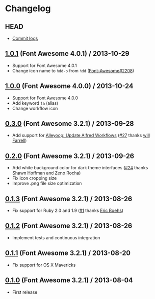 # Changelog

## HEAD

- [Commit logs](https://github.com/ruedap/alfred2-font-awesome-workflow/compare/1.0.1...master)

## [1.0.1](https://github.com/ruedap/alfred2-font-awesome-workflow/releases/tag/1.0.1) (Font Awesome 4.0.1) / 2013-10-29

- Support for Font Awesome 4.0.1
- Change icon name to `hdd-o` from `hdd` ([Font-Awesome#2208](https://github.com/FortAwesome/Font-Awesome/issues/2208))

## [1.0.0](https://github.com/ruedap/alfred2-font-awesome-workflow/releases/tag/1.0.0) (Font Awesome 4.0.0) / 2013-10-24

- Support for Font Awesome 4.0.0
- Add keyword `fa` (alias)
- Change workflow icon

## [0.3.0](https://github.com/ruedap/alfred2-font-awesome-workflow/releases/tag/0.3.0) (Font Awesome 3.2.1) / 2013-09-28

- Add support for [Alleyoop: Update Alfred Workflows](http://www.alfredforum.com/topic/1582-alleyoop-update-alfred-workflows/) ([#27](https://github.com/ruedap/alfred2-font-awesome-workflow/issues/27) thanks [will Farrell](https://github.com/willfarrell))

## [0.2.0](https://github.com/ruedap/alfred2-font-awesome-workflow/releases/tag/0.2.0) (Font Awesome 3.2.1) / 2013-09-26

- Add white background color for dark theme interfaces ([#24](https://github.com/ruedap/alfred2-font-awesome-workflow/issues/24) thanks [Shawn Hoffman](https://github.com/shawnphoffman) and [Zeno Rocha](https://github.com/zenorocha))
- Fix icon cropping size
- Improve .png file size optimization

## [0.1.3](https://github.com/ruedap/alfred2-font-awesome-workflow/releases/tag/0.1.3) (Font Awesome 3.2.1) / 2013-08-26

- Fix support for Ruby 2.0 and 1.9 ([#1](https://github.com/ruedap/alfred2-font-awesome-workflow/issues/1) thanks [Eric Boehs](https://github.com/ericboehs))

## [0.1.2](https://github.com/ruedap/alfred2-font-awesome-workflow/releases/tag/0.1.2) (Font Awesome 3.2.1) / 2013-08-26

- Implement tests and continuous integration

## [0.1.1](https://github.com/ruedap/alfred2-font-awesome-workflow/releases/tag/0.1.1) (Font Awesome 3.2.1) / 2013-08-20

- Fix support for OS X Mavericks

## [0.1.0](https://github.com/ruedap/alfred2-font-awesome-workflow/releases/tag/0.1.0) (Font Awesome 3.2.1) / 2013-08-04

- First release
